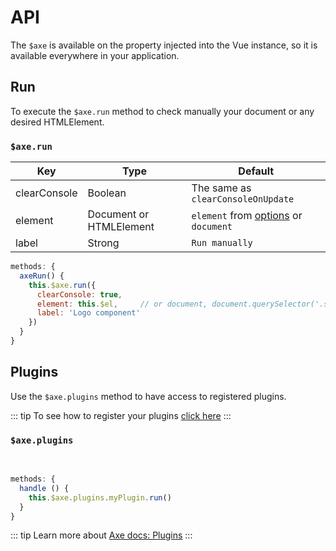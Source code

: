 # API

The `$axe` is available on the property injected into the Vue instance, so it is available everywhere in your application.

## Run

To execute the `$axe.run` method to check manually your document or any desired HTMLElement.

### `$axe.run`

| Key           | Type                     | Default 
| ------------- | ------------------------ | ----------------------------------
| clearConsole  | Boolean                  | The same as `clearConsoleOnUpdate`
| element       | Document or HTMLElement  | `element` from [options](/guide/options.html#element) or `document`
| label         | Strong                   | `Run manually`

```js
methods: {
  axeRun() {
    this.$axe.run({
      clearConsole: true,
      element: this.$el,     // or document, document.querySelector('.selector'), ...
      label: 'Logo component'
    })
  }
}
```

## Plugins

Use the `$axe.plugins` method to have access to registered plugins.

::: tip
To see how to register your plugins [click here](/guide/options.html#plugins)
:::

### `$axe.plugins`

<br>

```js
methods: {
  handle () {
    this.$axe.plugins.myPlugin.run()
  }
}
```

::: tip
Learn more about [Axe docs: Plugins](https://github.com/dequelabs/axe-core/blob/master/doc/plugins.md)
:::

